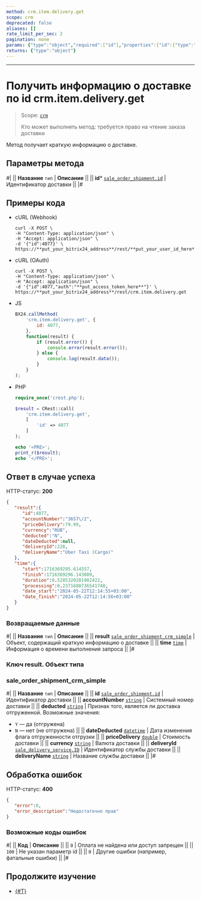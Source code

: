 ```yaml
---
method: crm.item.delivery.get
scope: crm
deprecated: false
aliases: []
rate_limit_per_sec: 2
pagination: none
params: {"type":"object","required":["id"],"properties":{"id":{"type":"integer"}}}
returns: {"type":"object"}
---
```



---

# Получить информацию о доставке по id crm.item.delivery.get

> Scope: [`crm`](../../../scopes/permissions.md)
>
> Кто может выполнять метод: требуется право на чтение заказа доставки

Метод получает краткую информацию о доставке.

## Параметры метода



#|
|| **Название**
`тип` | **Описание** ||
|| **id***
[`sale_order_shipment.id`](../../../sale/data-types.md#sale_order_shipment) | Идентификатор доставки ||
|#

## Примеры кода





- cURL (Webhook)

    ```http
    curl -X POST \
    -H "Content-Type: application/json" \
    -H "Accept: application/json" \
    -d '{"id":4077}' \
    https://**put_your_bitrix24_address**/rest/**put_your_user_id_here**/**put_your_webhook_here**/crm.item.delivery.get
    ```

- cURL (OAuth)

    ```http
    curl -X POST \
    -H "Content-Type: application/json" \
    -H "Accept: application/json" \
    -d '{"id":4077,"auth":"**put_access_token_here**"}' \
    https://**put_your_bitrix24_address**/rest/crm.item.delivery.get
    ```

- JS

    ```js
    BX24.callMethod(
        'crm.item.delivery.get', {
            id: 4077,
        },
        function(result) {
            if (result.error()) {
                console.error(result.error());
            } else {
                console.log(result.data());
            }
        }
    );
    ```

- PHP

    ```php
    require_once('crest.php');

    $result = CRest::call(
        'crm.item.delivery.get',
        [
            'id' => 4077
        ]
    );

    echo '<PRE>';
    print_r($result);
    echo '</PRE>';
    ```



## Ответ в случае успеха

HTTP-статус: **200**

```json
{
   "result":{
      "id":4077,
      "accountNumber":"3657\/2",
      "priceDelivery":79.99,
      "currency":"RUB",
      "deducted":"N",
      "dateDeducted":null,
      "deliveryId":228,
      "deliveryName":"Uber Taxi (Cargo)"
   },
   "time":{
      "start":1716369295.614557,
      "finish":1716369296.143089,
      "duration":0.5285320281982422,
      "processing":0.2371680736541748,
      "date_start":"2024-05-22T12:14:55+03:00",
      "date_finish":"2024-05-22T12:14:56+03:00"
   }
}
```

### Возвращаемые данные

#|
|| **Название**
`тип` | **Описание** ||
|| **result**
[`sale_order_shipment_crm_simple`](#sale_order_shipment_crm_simple) | Объект, содержащий краткую информацию о доставке ||
|| **time**
[`time`](../../../data-types.md) | Информация о времени выполнения запроса ||
|#

### Ключ result. Объект типа 
### sale_order_shipment_crm_simple 

#|
|| **Название**
`тип` | **Описание** ||
|| **id**
[`sale_order_shipment.id`](../../../sale/data-types.md#sale_order_shipment) | Идентификатор доставки ||
|| **accountNumber**
[`string`](../../../data-types.md) | Системный номер доставки  ||
|| **deducted**
[`string`](../../../data-types.md) | Признак того, является ли доставка отгруженной.
Возможные значения:
- `Y` — да (отгружена)
- `N` — нет (не отгружена)
 ||
|| **dateDeducted**
[`datetime`](../../../data-types.md)  | Дата изменения флага отгруженности отгрузки ||
|| **priceDelivery**
[`double`](../../../data-types.md)  | Стоимость доставки ||
|| **currency**
[`string`](../../../data-types.md)  | Валюта доставки ||
|| **deliveryId**
[`sale_delivery_service.ID`](../../../sale/data-types.md#sale_delivery_service)  | Идентификатор службы доставки ||
|| **deliveryName**
[`string`](../../../data-types.md)  | Название службы доставки ||
|#

## Обработка ошибок

HTTP-статус: **400**

```json
{
   "error":0,
   "error_description":"Недостаточно прав"
}
```



### Возможные коды ошибок

#|
|| **Код** | **Описание** ||
|| `0` | Оплата не найдена или доступ запрещен ||
|| `100` | Не указан параметр id ||
|| `0` | Другие ошибки (например, фатальные ошибки) ||
|#



## Продолжите изучение

- [{#T}](./crm-item-delivery-list.md)
